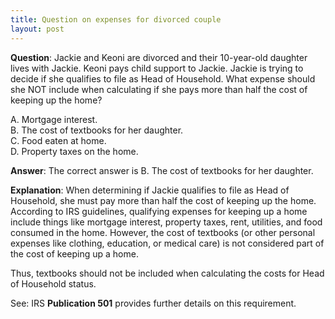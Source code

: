 ```yaml
---
title: Question on expenses for divorced couple
layout: post
---
```


**Question**: Jackie and Keoni are divorced and their 10-year-old daughter lives with Jackie. Keoni pays child support to Jackie. Jackie is trying to decide if she qualifies to file as Head of Household. What expense should she NOT include when calculating if she pays more than half the cost of keeping up the home?

A. Mortgage interest.  
B. The cost of textbooks for her daughter.  
C. Food eaten at home.  
D. Property taxes on the home.  

**Answer**: The correct answer is B. The cost of textbooks for her daughter.

**Explanation**: When determining if Jackie qualifies to file as Head of Household, she must pay more than half the cost of keeping up the home. According to IRS guidelines, qualifying expenses for keeping up a home include things like mortgage interest, property taxes, rent, utilities, and food consumed in the home. However, the cost of textbooks (or other personal expenses like clothing, education, or medical care) is not considered part of the cost of keeping up a home.

Thus, textbooks should not be included when calculating the costs for Head of Household status.

See: IRS **Publication 501** provides further details on this requirement.
